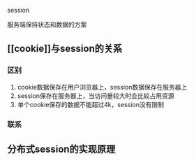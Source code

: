 session

服务端保持状态和数据的方案

## [[cookie]]与session的关系
### 区别
1. cookie数据保存在用户浏览器上，session数据保存在服务器上
2. session保存在服务器上，当访问量较大时会比较占用资源
3. 单个cookie保存的数据不能超过4k，session没有限制

### 联系


## 分布式session的实现原理